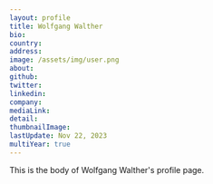 ```yaml
---
layout: profile
title: Wolfgang Walther
bio: 
country: 
address: 
image: /assets/img/user.png
about: 
github:
twitter: 
linkedin:
company: 
mediaLink:
detail: 
thumbnailImage:
lastUpdate: Nov 22, 2023 
multiYear: true
---
```


This is the body of Wolfgang Walther's profile page.
